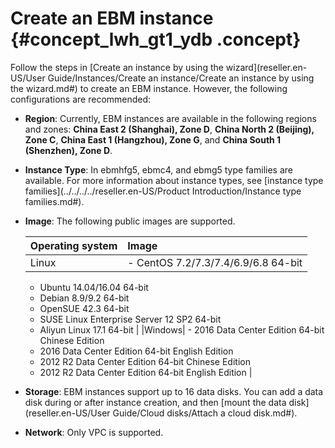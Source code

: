 # Create an EBM instance {#concept_lwh_gt1_ydb .concept}

Follow the steps in [Create an instance by using the wizard](reseller.en-US/User Guide/Instances/Create an instance/Create an instance by using the wizard.md#) to create an EBM instance. However, the following configurations are recommended:

-   **Region**: Currently, EBM instances are available in the following regions and zones: **China East 2 \(Shanghai\), Zone D**, **China North 2 \(Beijing\), Zone C**, **China East 1 \(Hangzhou\), Zone G**, and **China South 1 \(Shenzhen\), Zone D**.
-   **Instance Type**: In ebmhfg5, ebmc4, and ebmg5 type families are available. For more information about instance types, see [instance type families](../../../../reseller.en-US/Product Introduction/Instance type families.md#).
-   **Image**: The following public images are supported.

    |Operating system|Image|
    |:---------------|:----|
    |Linux|     -   CentOS 7.2/7.3/7.4/6.9/6.8 64-bit
    -   Ubuntu 14.04/16.04 64-bit
    -   Debian 8.9/9.2 64-bit
    -   OpenSUE 42.3 64-bit
    -   SUSE Linux Enterprise Server 12 SP2 64-bit
    -   Aliyun Linux 17.1 64-bit
 |
    |Windows|     -   2016 Data Center Edition 64-bit Chinese Edition
    -   2016 Data Center Edition 64-bit English Edition
    -   2012 R2 Data Center Edition 64-bit Chinese Edition
    -   2012 R2 Data Center Edition 64-bit English Edition
 |

-   **Storage**: EBM instances support up to 16 data disks. You can add a data disk during or after instance creation, and then [mount the data disk](reseller.en-US/User Guide/Cloud disks/Attach a cloud disk.md#).
-   **Network**: Only VPC is supported.

